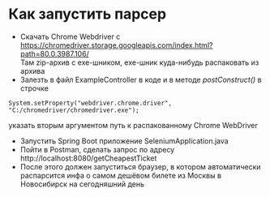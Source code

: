 # Как запустить парсер

* Скачать Chrome Webdriver c https://chromedriver.storage.googleapis.com/index.html?path=80.0.3987.106/ <br>
Там zip-архив с exe-шником, exe-шник куда-нибудь распаковать из архива
* Залезть в файл ExampleController в коде и в методе *postConstruct()* в строчке
<pre><code>System.setProperty("webdriver.chrome.driver", "C:/chromedriver/chromedriver.exe");</code></pre>
указать вторым аргументом путь к распакованному Chrome WebDriver
* Запустить Spring Boot приложение SeleniumApplication.java
* Пойти в Postman, сделать запрос по адресу http://localhost:8080/getCheapestTicket
* После этого должен запуститься браузер, в котором автоматически распарсится инфа о самом дешёвом билете из 
Москвы в Новосибирск на сегодняшний день
 

